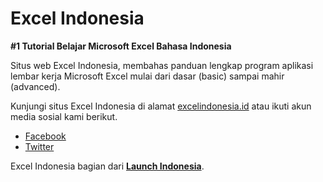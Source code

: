 # Excel Indonesia

**#1 Tutorial Belajar Microsoft Excel Bahasa Indonesia**

Situs web Excel Indonesia, membahas panduan lengkap program aplikasi lembar kerja Microsoft Excel mulai dari dasar (basic) sampai mahir (advanced).

Kunjungi situs Excel Indonesia di alamat [excelindonesia.id](https://excelindonesia.id) atau ikuti akun media sosial kami berikut.

- [Facebook](https://www.facebook.com/excelindonesia.id)
- [Twitter](https://twitter.com/excelindonesia)

Excel Indonesia bagian dari [**Launch Indonesia**](https://www.youtube.com/channel/UCxNKZsgtxVGnzcqjNd7ZFFQ).
